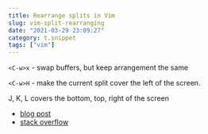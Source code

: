 ```yaml
---
title: Rearrange splits in Vim
slug: vim-split-rearranging
date: "2021-03-29 23:09:27"
category: t.snippet
tags: ["vim"]
---
```


`<C-w>x` - swap buffers, but keep arrangement the same

`<C-w>H` - make the current split cover the left of the screen.

J, K, L covers the bottom, top, right of the screen

- [blog post](https://thoughtbot.com/blog/vim-splits-move-faster-and-more-naturally)
- [stack overflow](https://stackoverflow.com/questions/6053301/easier-way-to-navigate-between-vim-split-panes)
